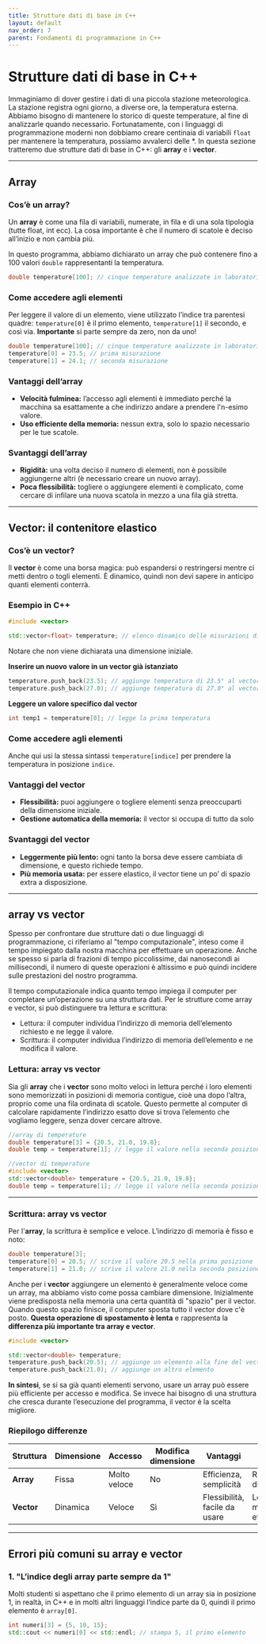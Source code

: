 ```yaml
---
title: Strutture dati di base in C++
layout: default
nav_order: 7
parent: Fondamenti di programmazione in C++
---
```


# Strutture dati di base in C++

Immaginiamo di dover gestire i dati di una piccola stazione meteorologica. La stazione registra ogni giorno, a diverse ore, la temperatura esterna. Abbiamo bisogno di mantenere lo storico di queste temperature, al fine di analizzarle quando necessario. Fortunatamente, con i linguaggi di programmazione moderni non dobbiamo creare centinaia di variabili `float` per mantenere la temperatura, possiamo avvalerci delle *. In questa sezione tratteremo due strutture dati di base in C++: gli **array** e i **vector**.

---

## Array

### Cos’è un array? 

Un **array** è come una fila di variabili, numerate, in fila e di una sola tipologia (tutte float, int ecc). La cosa importante è che il numero di scatole è deciso all’inizio e non cambia più.

In questo programma, abbiamo dichiarato un array che può contenere fino a 100 valori `double` rappresentanti la temperatura.

```cpp
double temperature[100]; // cinque temperature analizzate in laboratorio
```

### Come accedere agli elementi

Per leggere il valore di un elemento, viene utilizzato l’indice tra parentesi quadre: `temperature[0]` è il primo elemento, `temperature[1]` il secondo, e così via. **Importante** si parte sempre da zero, non da uno!


```cpp
double temperature[100]; // cinque temperature analizzate in laboratorio
temperature[0] = 23.5; // prima misurazione
temperature[1] = 24.1; // seconda misurazione
```

### Vantaggi dell’array

- **Velocità fulminea:** l’accesso agli elementi è immediato perché la macchina sa esattamente a che indirizzo andare a prendere l'n-esimo valore.
- **Uso efficiente della memoria:** nessun extra, solo lo spazio necessario per le tue scatole.

### Svantaggi dell’array

- **Rigidità:** una volta deciso il numero di elementi, non è possibile aggiungerne altri (è necessario creare un nuovo array).
- **Poca flessibilità:** togliere o aggiungere elementi è complicato, come cercare di infilare una nuova scatola in mezzo a una fila già stretta.

---

## Vector: il contenitore elastico

### Cos’è un vector?

Il **vector** è come una borsa magica: può espandersi o restringersi mentre ci metti dentro o togli elementi. È dinamico, quindi non devi sapere in anticipo quanti elementi conterrà.

### Esempio in C++

```cpp
#include <vector>

std::vector<float> temperature; // elenco dinamico delle misurazioni di temperature
```
Notare che non viene dichiarata una dimensione iniziale.

**Inserire un nuovo valore in un vector già istanziato**

```cpp
temperature.push_back(23.5); // aggiunge temperatura di 23.5° al vector
temperature.push_back(27.0); // aggiunge temperatura di 27.0° al vector
```

**Leggere un valore specifico dal vector**

```cpp
int temp1 = temperature[0]; // legge la prima temperatura 
```

### Come accedere agli elementi

Anche qui usi la stessa sintassi `temperature[indice]` per prendere la temperatura in posizione `indice`.

### Vantaggi del vector

- **Flessibilità:** puoi aggiungere o togliere elementi senza preoccuparti della dimensione iniziale.
- **Gestione automatica della memoria:** il vector si occupa di tutto da solo

### Svantaggi del vector

- **Leggermente più lento:** ogni tanto la borsa deve essere cambiata di dimensione, e questo richiede tempo.
- **Più memoria usata:** per essere elastico, il vector tiene un po’ di spazio extra a disposizione.

---

## array vs vector

Spesso per confrontare due strutture dati o due linguaggi di programmazione, ci riferiamo al "tempo computazionale", inteso come il tempo impiegato dalla nostra macchina per effettuare un operazione. Anche se spesso si parla di frazioni di tempo piccolissime, dai nanosecondi ai millisecondi, il numero di queste operazioni è altissimo e può quindi incidere sulle prestazioni del nostro programma.

Il tempo computazionale indica quanto tempo impiega il computer per completare un’operazione su una struttura dati. Per le strutture come array e vector, si può distinguere tra lettura e scrittura:
- Lettura: il computer individua l’indirizzo di memoria dell’elemento richiesto e ne legge il valore. 
- Scrittura: il computer individua l’indirizzo di memoria dell’elemento e ne modifica il valore.
    
### Lettura: array vs vector


Sia gli **array** che i **vector** sono molto veloci in lettura perché i loro elementi sono memorizzati in posizioni di memoria contigue, cioè una dopo l’altra, proprio come una fila ordinata di scatole. Questo permette al computer di calcolare rapidamente l’indirizzo esatto dove si trova l’elemento che vogliamo leggere, senza dover cercare altrove.

```cpp
//array di temperature
double temperature[3] = {20.5, 21.0, 19.8};
double temp = temperature[1]; // legge il valore nella seconda posizione, cioè 21.0
```

```cpp
//vector di temperature
#include <vector>
std::vector<double> temperature = {20.5, 21.0, 19.8};
double temp = temperature[1]; // legge il valore nella seconda posizione, cioè 21.0
```


---

### Scrittura: array vs vector
Per l'**array**, la scrittura è semplice e veloce. L’indirizzo di memoria è fisso e noto:

```cpp
double temperature[3];
temperature[0] = 20.5; // scrive il valore 20.5 nella prima posizione
temperature[1] = 21.0; // scrive il valore 21.0 nella seconda posizione
```


Anche per i **vector** aggiungere un elemento è generalmente veloce come un array, ma abbiamo visto come possa cambiare dimensione. Inizialmente viene predisposta nella memoria una certa quantità di "spazio" per il vector. Quando questo spazio finisce, il computer sposta tutto il vector dove c'è posto. **Questa operazione di spostamento è lenta** e rappresenta la **differenza più importante tra array e vector**.

```cpp
#include <vector>

std::vector<double> temperature;
temperature.push_back(20.5); // aggiunge un elemento alla fine del vector
temperature.push_back(21.0); // aggiunge un altro elemento
```

**In sintesi**, se si sa già quanti elementi servono, usare un array può essere più efficiente per accesso e modifica. Se invece hai bisogno di una struttura che cresca durante l’esecuzione del programma, il vector è la scelta migliore.

### Riepilogo differenze

| Struttura | Dimensione | Accesso | Modifica dimensione | Vantaggi | Svantaggi |
|-----------|------------|---------|---------------------|----------|-----------|
| **Array** | Fissa      | Molto veloce | No                  | Efficienza, semplicità | Rigidità nella dimensione |
| **Vector**| Dinamica   | Veloce  | Sì                  | Flessibilità, facile da usare | Leggermente meno efficiente |

---

## Errori più comuni su array e vector

### 1. "L’indice degli array parte sempre da 1"

Molti studenti si aspettano che il primo elemento di un array sia in posizione 1, in realtà, in C++ e in molti altri linguaggi l’indice parte da 0, quindi il primo elemento è `array[0]`.

```cpp
int numeri[3] = {5, 10, 15};
std::cout << numeri[0] << std::endl; // stampa 5, il primo elemento
```